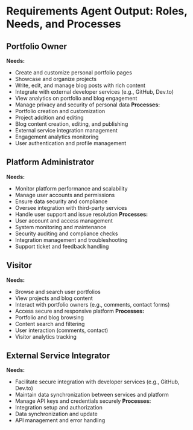 # Requirements Agent Output: Roles, Needs, and Processes

## Portfolio Owner
**Needs:**
- Create and customize personal portfolio pages
- Showcase and organize projects
- Write, edit, and manage blog posts with rich content
- Integrate with external developer services (e.g., GitHub, Dev.to)
- View analytics on portfolio and blog engagement
- Manage privacy and security of personal data
**Processes:**
- Portfolio creation and customization
- Project addition and editing
- Blog content creation, editing, and publishing
- External service integration management
- Engagement analytics monitoring
- User authentication and profile management

## Platform Administrator
**Needs:**
- Monitor platform performance and scalability
- Manage user accounts and permissions
- Ensure data security and compliance
- Oversee integration with third-party services
- Handle user support and issue resolution
**Processes:**
- User account and access management
- System monitoring and maintenance
- Security auditing and compliance checks
- Integration management and troubleshooting
- Support ticket and feedback handling

## Visitor
**Needs:**
- Browse and search user portfolios
- View projects and blog content
- Interact with portfolio owners (e.g., comments, contact forms)
- Access secure and responsive platform
**Processes:**
- Portfolio and blog browsing
- Content search and filtering
- User interaction (comments, contact)
- Visitor analytics tracking

## External Service Integrator
**Needs:**
- Facilitate secure integration with developer services (e.g., GitHub, Dev.to)
- Maintain data synchronization between services and platform
- Manage API keys and credentials securely
**Processes:**
- Integration setup and authorization
- Data synchronization and update
- API management and error handling

